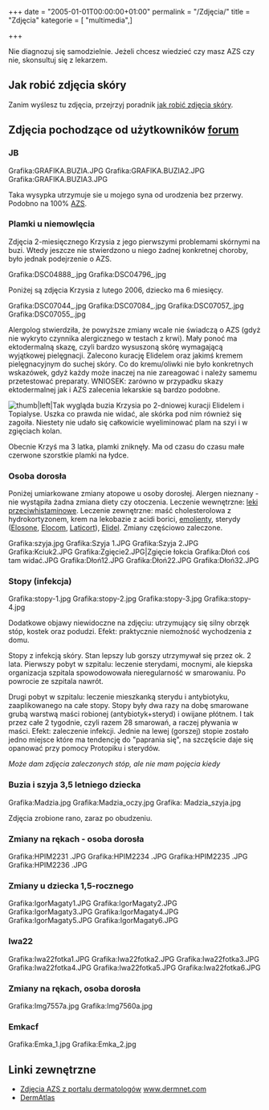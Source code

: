 +++
date = "2005-01-01T00:00:00+01:00"
permalink = "/Zdjęcia/"
title = "Zdjęcia"
kategorie = [ "multimedia",]

+++

Nie diagnozuj się samodzielnie. Jeżeli chcesz wiedzieć czy masz AZS czy nie, skonsultuj się z lekarzem.

Jak robić zdjęcia skóry
-----------------------

Zanim wyślesz tu zdjęcia, przejrzyj poradnik [jak robić zdjęcia skóry](/atopedia/jak_robić_zdjęcia_skóry "wikilink").

Zdjęcia pochodzące od użytkowników [forum](/atopedia/forum "wikilink")
-------------------------------------------------------------

### JB

Grafika:GRAFIKA.BUZIA.JPG Grafika:GRAFIKA.BUZIA2.JPG Grafika:GRAFIKA.BUZIA3.JPG

Taka wysypka utrzymuje sie u mojego syna od urodzenia bez przerwy. Podobno na 100% [AZS](/atopedia/AZS "wikilink").

### Plamki u niemowlęcia

Zdjęcia 2-miesięcznego Krzysia z jego pierwszymi problemami skórnymi na buzi. Wtedy jeszcze nie stwierdzono u niego żadnej konkretnej choroby, było jednak podejrzenie o AZS.

Grafika:DSC04888_.jpg Grafika:DSC04796_.jpg

Poniżej są zdjęcia Krzysia z lutego 2006, dziecko ma 6 miesięcy.

Grafika:DSC07044_.jpg Grafika:DSC07084_.jpg Grafika:DSC07057_.jpg Grafika:DSC07055_.jpg

Alergolog stwierdziła, że powyższe zmiany wcale nie świadczą o AZS (gdyż nie wykryto czynnika alergicznego w testach z krwi). Mały ponoć ma ektodermalną skazę, czyli bardzo wysuszoną skórę wymagającą wyjątkowej pielęgnacji. Zalecono kurację Elidelem oraz jakimś kremem pielęgnacyjnym do suchej skóry. Co do kremu/oliwki nie było konkretnych wskazówek, gdyż każdy może inaczej na nie zareagować i należy samemu przetestować preparaty. WNIOSEK: zarówno w przypadku skazy ektodermalnej jak i AZS zalecenia lekarskie są bardzo podobne.

![](/images/DSC07136_.jpg "thumb|left|Tak wygląda buzia Krzysia po 2-dniowej kuracji Elidelem i Topialyse. Uszka co prawda nie widać, ale skórka pod nim również się zagoiła. Niestety nie udało się całkowicie wyeliminować plam na szyi i w zgięciach kolan.")

<div style="clear: left;">
</div>
Obecnie Krzyś ma 3 latka, plamki zniknęły. Ma od czasu do czasu małe czerwone szorstkie plamki na łydce.

### Osoba dorosła

Poniżej umiarkowane zmiany atopowe u osoby dorosłej. Alergen nieznany - nie wystąpiła żadna zmiana diety czy otoczenia. Leczenie wewnętrzne: [leki przeciwhistaminowe](/atopedia/Leki_antyhistaminowe "wikilink"). Leczenie zewnętrzne: maść cholesterolowa z hydrokortyzonem, krem na lekobazie z acidi borici, [emolienty](/atopedia/emolienty "wikilink"), sterydy ([Elosone](/atopedia/Elosone "wikilink"), [Elocom](/atopedia/Elocom "wikilink"), [Laticort](/atopedia/Laticort "wikilink")), [Elidel](/atopedia/Elidel "wikilink"). Zmiany częściowo zaleczone.

Grafika:szyja.jpg Grafika:Szyja 1.JPG Grafika:Szyja 2.JPG Grafika:Kciuk2.JPG Grafika:Zgięcie2.JPG|Zgięcie łokcia Grafika:Dłoń coś tam widać.JPG Grafika:Dłoń12.JPG Grafika:Dłoń22.JPG Grafika:Dłoń32.JPG

### Stopy (infekcja)

Grafika:stopy-1.jpg Grafika:stopy-2.jpg Grafika:stopy-3.jpg Grafika:stopy-4.jpg

Dodatkowe objawy niewidoczne na zdjęciu: utrzymujący się silny obrzęk stóp, kostek oraz podudzi. Efekt: praktycznie niemożność wychodzenia z domu.

Stopy z infekcją skóry. Stan lepszy lub gorszy utrzymywał się przez ok. 2 lata. Pierwszy pobyt w szpitalu: leczenie sterydami, mocnymi, ale kiepska organizacja szpitala spowodowowała nieregularność w smarowaniu. Po powrocie ze szpitala nawrót.

Drugi pobyt w szpitalu: leczenie mieszkanką sterydu i antybiotyku, zaaplikowanego na całe stopy. Stopy były dwa razy na dobę smarowane grubą warstwą maści robionej (antybiotyk+steryd) i owijane płótnem. I tak przez całe 2 tygodnie, czyli razem 28 smarowań, a raczej pływania w maści. Efekt: zaleczenie infekcji. Jednie na lewej (gorszej) stopie zostało jedno miejsce które ma tendencję do "paprania się", na szczęście daje się opanować przy pomocy Protopiku i sterydów.

*Może dam zdjęcia zaleczonych stóp, ale nie mam pojęcia kiedy*

### Buzia i szyja 3,5 letniego dziecka

Grafika:Madzia.jpg Grafika:Madzia_oczy.jpg Grafika: Madzia_szyja.jpg

Zdjęcia zrobione rano, zaraz po obudzeniu.

### Zmiany na rękach - osoba dorosła

Grafika:HPIM2231 .JPG Grafika:HPIM2234 .JPG Grafika:HPIM2235 .JPG Grafika:HPIM2236 .JPG

### Zmiany u dziecka 1,5-rocznego

Grafika:IgorMagaty1.JPG Grafika:IgorMagaty2.JPG Grafika:IgorMagaty3.JPG Grafika:IgorMagaty4.JPG Grafika:IgorMagaty5.JPG Grafika:IgorMagaty6.JPG

### Iwa22

Grafika:Iwa22fotka1.JPG Grafika:Iwa22fotka2.JPG Grafika:Iwa22fotka3.JPG Grafika:Iwa22fotka4.JPG Grafika:Iwa22fotka5.JPG Grafika:Iwa22fotka6.JPG

### Zmiany na rękach, osoba dorosła

Grafika:Img7557a.jpg Grafika:Img7560a.jpg

### Emkacf

Grafika:Emka_1.jpg Grafika:Emka_2.jpg

Linki zewnętrzne
----------------

-   [Zdjęcia AZS z portalu dermatologów](http://www.dermnet.com/moduleIndex.cfm?moduleID=2) www.dermnet.com
-   [DermAtlas](http://dermatlas.med.jhmi.edu/?search=diagnosis:%27eczema%20%28dermatitis,%20atopic%29%27)

